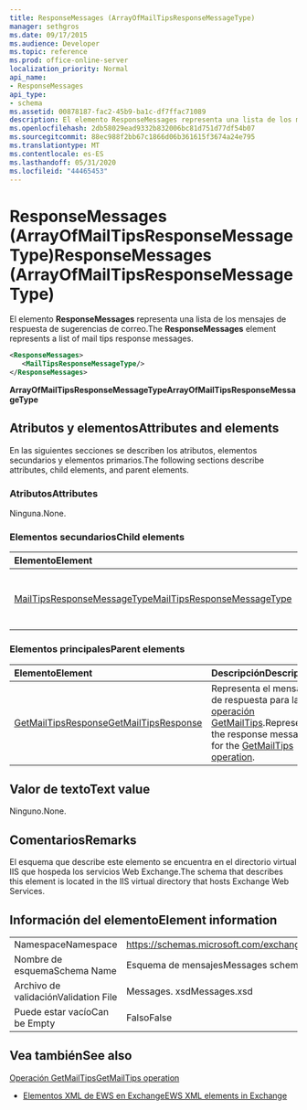 ```yaml
---
title: ResponseMessages (ArrayOfMailTipsResponseMessageType)
manager: sethgros
ms.date: 09/17/2015
ms.audience: Developer
ms.topic: reference
ms.prod: office-online-server
localization_priority: Normal
api_name:
- ResponseMessages
api_type:
- schema
ms.assetid: 00878187-fac2-45b9-ba1c-df7ffac71089
description: El elemento ResponseMessages representa una lista de los mensajes de respuesta de sugerencias de correo.
ms.openlocfilehash: 2db58029ead9332b832006bc81d751d77df54b07
ms.sourcegitcommit: 88ec988f2bb67c1866d06b361615f3674a24e795
ms.translationtype: MT
ms.contentlocale: es-ES
ms.lasthandoff: 05/31/2020
ms.locfileid: "44465453"
---
```

# <a name="responsemessages-arrayofmailtipsresponsemessagetype"></a><span data-ttu-id="3951c-103">ResponseMessages (ArrayOfMailTipsResponseMessageType)</span><span class="sxs-lookup"><span data-stu-id="3951c-103">ResponseMessages (ArrayOfMailTipsResponseMessageType)</span></span>

<span data-ttu-id="3951c-104">El elemento **ResponseMessages** representa una lista de los mensajes de respuesta de sugerencias de correo.</span><span class="sxs-lookup"><span data-stu-id="3951c-104">The **ResponseMessages** element represents a list of mail tips response messages.</span></span> 
  
```XML
<ResponseMessages>
   <MailTipsResponseMessageType/>
</ResponseMessages>
```

 <span data-ttu-id="3951c-105">**ArrayOfMailTipsResponseMessageType**</span><span class="sxs-lookup"><span data-stu-id="3951c-105">**ArrayOfMailTipsResponseMessageType**</span></span>
## <a name="attributes-and-elements"></a><span data-ttu-id="3951c-106">Atributos y elementos</span><span class="sxs-lookup"><span data-stu-id="3951c-106">Attributes and elements</span></span>

<span data-ttu-id="3951c-107">En las siguientes secciones se describen los atributos, elementos secundarios y elementos primarios.</span><span class="sxs-lookup"><span data-stu-id="3951c-107">The following sections describe attributes, child elements, and parent elements.</span></span>
  
### <a name="attributes"></a><span data-ttu-id="3951c-108">Atributos</span><span class="sxs-lookup"><span data-stu-id="3951c-108">Attributes</span></span>

<span data-ttu-id="3951c-109">Ninguna.</span><span class="sxs-lookup"><span data-stu-id="3951c-109">None.</span></span>
  
### <a name="child-elements"></a><span data-ttu-id="3951c-110">Elementos secundarios</span><span class="sxs-lookup"><span data-stu-id="3951c-110">Child elements</span></span>

|<span data-ttu-id="3951c-111">**Elemento**</span><span class="sxs-lookup"><span data-stu-id="3951c-111">**Element**</span></span>|<span data-ttu-id="3951c-112">**Descripción**</span><span class="sxs-lookup"><span data-stu-id="3951c-112">**Description**</span></span>|
|:-----|:-----|
|[<span data-ttu-id="3951c-113">MailTipsResponseMessageType</span><span class="sxs-lookup"><span data-stu-id="3951c-113">MailTipsResponseMessageType</span></span>](mailtipsresponsemessagetype.md) <br/> |<span data-ttu-id="3951c-114">Representa la configuración de sugerencias de correo.</span><span class="sxs-lookup"><span data-stu-id="3951c-114">Represents mail tips settings.</span></span>  <br/> |
   
### <a name="parent-elements"></a><span data-ttu-id="3951c-115">Elementos principales</span><span class="sxs-lookup"><span data-stu-id="3951c-115">Parent elements</span></span>

|<span data-ttu-id="3951c-116">**Elemento**</span><span class="sxs-lookup"><span data-stu-id="3951c-116">**Element**</span></span>|<span data-ttu-id="3951c-117">**Descripción**</span><span class="sxs-lookup"><span data-stu-id="3951c-117">**Description**</span></span>|
|:-----|:-----|
|[<span data-ttu-id="3951c-118">GetMailTipsResponse</span><span class="sxs-lookup"><span data-stu-id="3951c-118">GetMailTipsResponse</span></span>](getmailtipsresponse.md) <br/> |<span data-ttu-id="3951c-119">Representa el mensaje de respuesta para la [operación GetMailTips](getmailtips-operation.md).</span><span class="sxs-lookup"><span data-stu-id="3951c-119">Represents the response message for the [GetMailTips operation](getmailtips-operation.md).</span></span>  <br/> |
   
## <a name="text-value"></a><span data-ttu-id="3951c-120">Valor de texto</span><span class="sxs-lookup"><span data-stu-id="3951c-120">Text value</span></span>

<span data-ttu-id="3951c-121">Ninguno.</span><span class="sxs-lookup"><span data-stu-id="3951c-121">None.</span></span>
  
## <a name="remarks"></a><span data-ttu-id="3951c-122">Comentarios</span><span class="sxs-lookup"><span data-stu-id="3951c-122">Remarks</span></span>

<span data-ttu-id="3951c-123">El esquema que describe este elemento se encuentra en el directorio virtual IIS que hospeda los servicios Web Exchange.</span><span class="sxs-lookup"><span data-stu-id="3951c-123">The schema that describes this element is located in the IIS virtual directory that hosts Exchange Web Services.</span></span>
  
## <a name="element-information"></a><span data-ttu-id="3951c-124">Información del elemento</span><span class="sxs-lookup"><span data-stu-id="3951c-124">Element information</span></span>

|||
|:-----|:-----|
|<span data-ttu-id="3951c-125">Namespace</span><span class="sxs-lookup"><span data-stu-id="3951c-125">Namespace</span></span>  <br/> |https://schemas.microsoft.com/exchange/services/2006/messages  <br/> |
|<span data-ttu-id="3951c-126">Nombre de esquema</span><span class="sxs-lookup"><span data-stu-id="3951c-126">Schema Name</span></span>  <br/> |<span data-ttu-id="3951c-127">Esquema de mensajes</span><span class="sxs-lookup"><span data-stu-id="3951c-127">Messages schema</span></span>  <br/> |
|<span data-ttu-id="3951c-128">Archivo de validación</span><span class="sxs-lookup"><span data-stu-id="3951c-128">Validation File</span></span>  <br/> |<span data-ttu-id="3951c-129">Messages. xsd</span><span class="sxs-lookup"><span data-stu-id="3951c-129">Messages.xsd</span></span>  <br/> |
|<span data-ttu-id="3951c-130">Puede estar vacío</span><span class="sxs-lookup"><span data-stu-id="3951c-130">Can be Empty</span></span>  <br/> |<span data-ttu-id="3951c-131">Falso</span><span class="sxs-lookup"><span data-stu-id="3951c-131">False</span></span>  <br/> |
   
## <a name="see-also"></a><span data-ttu-id="3951c-132">Vea también</span><span class="sxs-lookup"><span data-stu-id="3951c-132">See also</span></span>



[<span data-ttu-id="3951c-133">Operación GetMailTips</span><span class="sxs-lookup"><span data-stu-id="3951c-133">GetMailTips operation</span></span>](getmailtips-operation.md)


- [<span data-ttu-id="3951c-134">Elementos XML de EWS en Exchange</span><span class="sxs-lookup"><span data-stu-id="3951c-134">EWS XML elements in Exchange</span></span>](ews-xml-elements-in-exchange.md)

